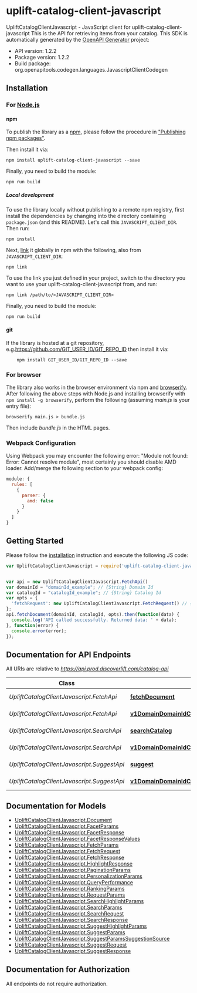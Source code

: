 # uplift-catalog-client-javascript

UpliftCatalogClientJavascript - JavaScript client for uplift-catalog-client-javascript
This is the API for retrieving items from your catalog.
This SDK is automatically generated by the [OpenAPI Generator](https://openapi-generator.tech) project:

- API version: 1.2.2
- Package version: 1.2.2
- Build package: org.openapitools.codegen.languages.JavascriptClientCodegen

## Installation

### For [Node.js](https://nodejs.org/)

#### npm

To publish the library as a [npm](https://www.npmjs.com/), please follow the procedure in ["Publishing npm packages"](https://docs.npmjs.com/getting-started/publishing-npm-packages).

Then install it via:

```shell
npm install uplift-catalog-client-javascript --save
```

Finally, you need to build the module:

```shell
npm run build
```

##### Local development

To use the library locally without publishing to a remote npm registry, first install the dependencies by changing into the directory containing `package.json` (and this README). Let's call this `JAVASCRIPT_CLIENT_DIR`. Then run:

```shell
npm install
```

Next, [link](https://docs.npmjs.com/cli/link) it globally in npm with the following, also from `JAVASCRIPT_CLIENT_DIR`:

```shell
npm link
```

To use the link you just defined in your project, switch to the directory you want to use your uplift-catalog-client-javascript from, and run:

```shell
npm link /path/to/<JAVASCRIPT_CLIENT_DIR>
```

Finally, you need to build the module:

```shell
npm run build
```

#### git

If the library is hosted at a git repository, e.g.https://github.com/GIT_USER_ID/GIT_REPO_ID
then install it via:

```shell
    npm install GIT_USER_ID/GIT_REPO_ID --save
```

### For browser

The library also works in the browser environment via npm and [browserify](http://browserify.org/). After following
the above steps with Node.js and installing browserify with `npm install -g browserify`,
perform the following (assuming *main.js* is your entry file):

```shell
browserify main.js > bundle.js
```

Then include *bundle.js* in the HTML pages.

### Webpack Configuration

Using Webpack you may encounter the following error: "Module not found: Error:
Cannot resolve module", most certainly you should disable AMD loader. Add/merge
the following section to your webpack config:

```javascript
module: {
  rules: [
    {
      parser: {
        amd: false
      }
    }
  ]
}
```

## Getting Started

Please follow the [installation](#installation) instruction and execute the following JS code:

```javascript
var UpliftCatalogClientJavascript = require('uplift-catalog-client-javascript');


var api = new UpliftCatalogClientJavascript.FetchApi()
var domainId = "domainId_example"; // {String} Domain Id
var catalogId = "catalogId_example"; // {String} Catalog Id
var opts = {
  'fetchRequest': new UpliftCatalogClientJavascript.FetchRequest() // {FetchRequest} 
};
api.fetchDocument(domainId, catalogId, opts).then(function(data) {
  console.log('API called successfully. Returned data: ' + data);
}, function(error) {
  console.error(error);
});


```

## Documentation for API Endpoints

All URIs are relative to *https://api.prod.discoverlift.com/catalog-api*

Class | Method | HTTP request | Description
------------ | ------------- | ------------- | -------------
*UpliftCatalogClientJavascript.FetchApi* | [**fetchDocument**](docs/FetchApi.md#fetchDocument) | **POST** /v1/domain/{domainId}/catalog/{catalogId}/fetch | 
*UpliftCatalogClientJavascript.FetchApi* | [**v1DomainDomainIdCatalogCatalogIdFetchOptions**](docs/FetchApi.md#v1DomainDomainIdCatalogCatalogIdFetchOptions) | **OPTIONS** /v1/domain/{domainId}/catalog/{catalogId}/fetch | Options Call
*UpliftCatalogClientJavascript.SearchApi* | [**searchCatalog**](docs/SearchApi.md#searchCatalog) | **POST** /v1/domain/{domainId}/catalog/{catalogId}/search | 
*UpliftCatalogClientJavascript.SearchApi* | [**v1DomainDomainIdCatalogCatalogIdSearchOptions**](docs/SearchApi.md#v1DomainDomainIdCatalogCatalogIdSearchOptions) | **OPTIONS** /v1/domain/{domainId}/catalog/{catalogId}/search | Options Call
*UpliftCatalogClientJavascript.SuggestApi* | [**suggest**](docs/SuggestApi.md#suggest) | **POST** /v1/domain/{domainId}/catalog/{catalogId}/suggest | 
*UpliftCatalogClientJavascript.SuggestApi* | [**v1DomainDomainIdCatalogCatalogIdSuggestOptions**](docs/SuggestApi.md#v1DomainDomainIdCatalogCatalogIdSuggestOptions) | **OPTIONS** /v1/domain/{domainId}/catalog/{catalogId}/suggest | Options Call


## Documentation for Models

 - [UpliftCatalogClientJavascript.Document](docs/Document.md)
 - [UpliftCatalogClientJavascript.FacetParams](docs/FacetParams.md)
 - [UpliftCatalogClientJavascript.FacetResponse](docs/FacetResponse.md)
 - [UpliftCatalogClientJavascript.FacetResponseValues](docs/FacetResponseValues.md)
 - [UpliftCatalogClientJavascript.FetchParams](docs/FetchParams.md)
 - [UpliftCatalogClientJavascript.FetchRequest](docs/FetchRequest.md)
 - [UpliftCatalogClientJavascript.FetchResponse](docs/FetchResponse.md)
 - [UpliftCatalogClientJavascript.HighlightResponse](docs/HighlightResponse.md)
 - [UpliftCatalogClientJavascript.PaginationParams](docs/PaginationParams.md)
 - [UpliftCatalogClientJavascript.PersonalizationParams](docs/PersonalizationParams.md)
 - [UpliftCatalogClientJavascript.QueryPerformance](docs/QueryPerformance.md)
 - [UpliftCatalogClientJavascript.RankingParams](docs/RankingParams.md)
 - [UpliftCatalogClientJavascript.RequestParams](docs/RequestParams.md)
 - [UpliftCatalogClientJavascript.SearchHighlightParams](docs/SearchHighlightParams.md)
 - [UpliftCatalogClientJavascript.SearchParams](docs/SearchParams.md)
 - [UpliftCatalogClientJavascript.SearchRequest](docs/SearchRequest.md)
 - [UpliftCatalogClientJavascript.SearchResponse](docs/SearchResponse.md)
 - [UpliftCatalogClientJavascript.SuggestHighlightParams](docs/SuggestHighlightParams.md)
 - [UpliftCatalogClientJavascript.SuggestParams](docs/SuggestParams.md)
 - [UpliftCatalogClientJavascript.SuggestParamsSuggestionSource](docs/SuggestParamsSuggestionSource.md)
 - [UpliftCatalogClientJavascript.SuggestRequest](docs/SuggestRequest.md)
 - [UpliftCatalogClientJavascript.SuggestResponse](docs/SuggestResponse.md)


## Documentation for Authorization

All endpoints do not require authorization.
